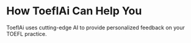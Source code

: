 # How ToeflAi Can Help You

ToeflAi uses cutting-edge AI to provide personalized feedback on your TOEFL practice.
